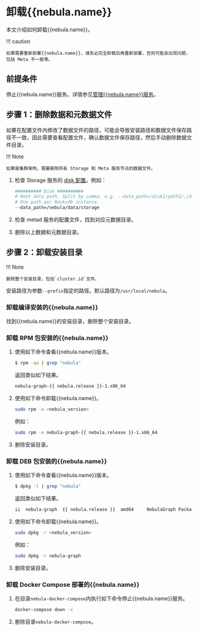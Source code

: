 # 卸载{{nebula.name}}

本文介绍如何卸载{{nebula.name}}。

!!! caution

    如果需要重新部署{{nebula.name}}，请务必完全卸载后再重新部署，否则可能会出现问题，包括 Meta 不一致等。

## 前提条件

停止{{nebula.name}}服务。详情参见[管理{{nebula.name}}服务](../2.quick-start/3.quick-start-on-premise/5.start-stop-service.md)。

## 步骤 1：删除数据和元数据文件

如果在配置文件内修改了数据文件的路径，可能会导致安装路径和数据文件保存路径不一致，因此需要查看配置文件，确认数据文件保存路径，然后手动删除数据文件目录。

!!! Note

    如果是集群架构，需要删除所有 Storage 和 Meta 服务节点的数据文件。

1. 检查 Storage 服务的 [disk 配置](../5.configurations-and-logs/1.configurations/4.storage-config.md#disk)。例如：

    ```bash
    ########## Disk ##########
    # Root data path. Split by comma. e.g. --data_path=/disk1/path1/,/disk2/path2/
    # One path per Rocksdb instance.
    --data_path=/nebula/data/storage
    ```

2. 检查 metad 服务的配置文件，找到对应元数据目录。

3. 删除以上数据和元数据目录。

## 步骤 2：卸载安装目录

!!! Note

    删除整个安装目录，包括`cluster.id`文件。

安装路径为参数`--prefix`指定的路径。默认路径为`/usr/local/nebula`。

### 卸载编译安装的{{nebula.name}}

找到{{nebula.name}}的安装目录，删除整个安装目录。

### 卸载 RPM 包安装的{{nebula.name}}

1. 使用如下命令查看{{nebula.name}}版本。

    ```bash
    $ rpm -qa | grep "nebula"
    ```

    返回类似如下结果。

    ```bash
    nebula-graph-{{ nebula.release }}-1.x86_64
    ```

2. 使用如下命令卸载{{nebula.name}}。

    ```bash
    sudo rpm -e <nebula_version>
    ```

    例如：

    ```bash
    sudo rpm -e nebula-graph-{{ nebula.release }}-1.x86_64
    ```

3. 删除安装目录。

### 卸载 DEB 包安装的{{nebula.name}}

1. 使用如下命令查看{{nebula.name}}版本。

    ```bash
    $ dpkg -l | grep "nebula"
    ```

    返回类似如下结果。

    ```bash
    ii  nebula-graph  {{ nebula.release }}  amd64     NebulaGraph Package built using CMake
    ```

2. 使用如下命令卸载{{nebula.name}}。

    ```bash
    sudo dpkg -r <nebula_version>
    ```

    例如：

    ```bash
    sudo dpkg -r nebula-graph
    ```

3. 删除安装目录。

### 卸载 Docker Compose 部署的{{nebula.name}}

1. 在目录`nebula-docker-compose`内执行如下命令停止{{nebula.name}}服务。

    ```bash
    docker-compose down -v
    ```

2. 删除目录`nebula-docker-compose`。
